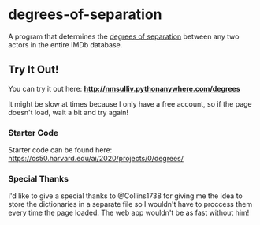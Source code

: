 # degrees-of-separation
A program that determines the [degrees of separation](https://en.wikipedia.org/wiki/Six_degrees_of_separation) between any two actors in the entire IMDb database.

## Try It Out!
You can try it out here: **http://nmsulliv.pythonanywhere.com/degrees**

It might be slow at times because I only have a free account, so if the
page doesn't load, wait a bit and try again!

### Starter Code
Starter code can be found here: https://cs50.harvard.edu/ai/2020/projects/0/degrees/

### Special Thanks
I'd like to give a special thanks to @Collins1738 for giving me the idea to store the 
dictionaries in a separate file so I wouldn't have to proccess them every time the page loaded. The web app wouldn't be as fast without him!
